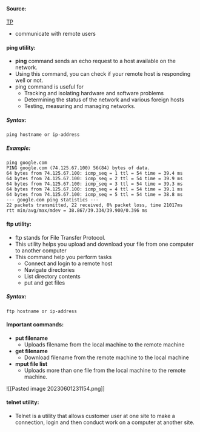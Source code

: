 #### Source:
[TP](https://www.tutorialspoint.com/unix/unix-communication.htm)

* communicate with remote users


#### ping utility:

* **ping** command sends an echo request to a host available on the network.
* Using this command, you can check if your remote host is responding well or not.
* ping command is useful for
	* Tracking and isolating hardware and software problems
	* Determining the status of the network and various foreign hosts
	* Testing, measuring and managing networks.

##### Syntax:

```
ping hostname or ip-address
```

##### Example:

```
ping google.com
PING google.com (74.125.67.100) 56(84) bytes of data.
64 bytes from 74.125.67.100: icmp_seq = 1 ttl = 54 time = 39.4 ms
64 bytes from 74.125.67.100: icmp_seq = 2 ttl = 54 time = 39.9 ms
64 bytes from 74.125.67.100: icmp_seq = 3 ttl = 54 time = 39.3 ms
64 bytes from 74.125.67.100: icmp_seq = 4 ttl = 54 time = 39.1 ms
64 bytes from 74.125.67.100: icmp_seq = 5 ttl = 54 time = 38.8 ms
--- google.com ping statistics ---
22 packets transmitted, 22 received, 0% packet loss, time 21017ms
rtt min/avg/max/mdev = 38.867/39.334/39.900/0.396 ms
```


#### ftp utility:

* ftp stands for File Transfer Protocol.
* This utility helps you upload and download your file from one computer to another computer
* This command help you perform tasks
	* Connect and login to a remote host
	* Navigate directories
	* List directory contents
	* put and get files

##### Syntax:

```
ftp hostname or ip-address
```

#### Important commands:

* **put filename**
	* Uploads filename from the local machine to the remote machine
* **get filename**
	* Download filename from the remote machine to the local machine
* **mput file list**
	* Uploads more than one file from the local machine to the remote machine.

![[Pasted image 20230601231154.png]]


#### telnet utility:

* Telnet is a utility that allows customer user at one site to make a connection, login and then conduct work on a computer at another site.